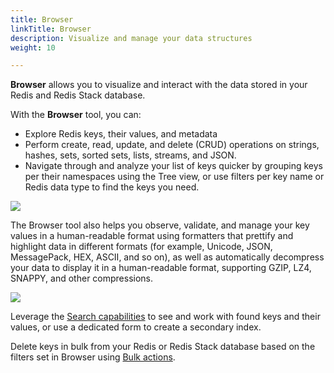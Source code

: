 ```yaml
---
title: Browser
linkTitle: Browser
description: Visualize and manage your data structures
weight: 10

---
```


**Browser** allows you to visualize and interact with the data stored in your Redis and Redis Stack database.

With the **Browser** tool, you can: 

* Explore Redis keys, their values, and metadata
* Perform create, read, update, and delete (CRUD) operations on strings, hashes, sets, sorted sets, lists, streams, and JSON.
* Navigate through and analyze your list of keys quicker by grouping keys per their namespaces using the Tree view, or use filters per key name or Redis data type to find the keys you need.

<img src="../../images/Browser.png">

The Browser tool also helps you observe, validate, and manage your key values in a human-readable format using formatters that prettify and highlight data in different formats (for example, Unicode, JSON, MessagePack, HEX, ASCII, and so on), as well as automatically decompress your data to display it in a human-readable format, supporting GZIP, LZ4, SNAPPY, and other compressions.

<img src="../../images/data_formatting.png">

Leverage the [Search capabilities](/docs/ui/insight/tools/search) to see and work with found keys and their values, or use a dedicated form to create a secondary index.

Delete keys in bulk from your Redis or Redis Stack database based on the filters set in Browser using [Bulk actions](/docs/ui/insight/tools/bulk-actions).

